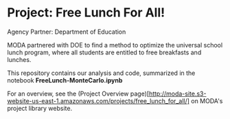 
# Project: Free Lunch For All!
Agency Partner: Department of Education

MODA partnered with DOE to find a method to optimize the universal school lunch program, where all students are entitled to free breakfasts and lunches.

This repository contains our analysis and code, summarized in the notebook **FreeLunch-MonteCarlo.ipynb**

For an overview, see the (Project Overview page)[http://moda-site.s3-website-us-east-1.amazonaws.com/projects/free_lunch_for_all/] on MODA's project library website.



